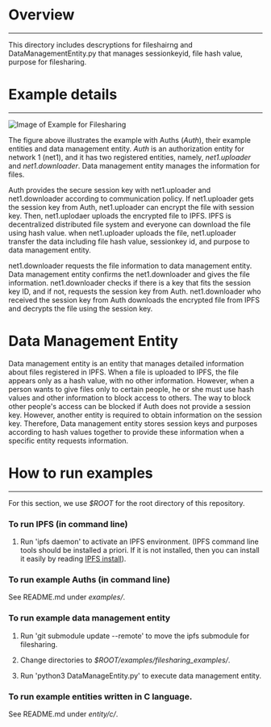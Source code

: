 # Overview
---
This directory includes descryptions for fileshairng and DataManagementEntity.py that manages sessionkeyid, file hash value, purpose for filesharing.


# Example details
---
![Image of Example for Filesharing](https://raw.githubusercontent.com/iotauth/iotauth/ipfs/examples/filesharing_examples/figures/example_description.png)

The figure above illustrates the example with Auths (*Auth*), their example entities and data management entity. *Auth* is an authorization entity for network 1 (net1), and it has two registered entities, namely, *net1.uploader* and *net1.downloader*. Data management entity manages the information for files.

Auth provides the secure session key with net1.uploader and net1.downloader according to communication policy. If net1.uploader gets the session key from Auth, net1.uploader can encrypt the file with session key. Then, net1.uplodaer uploads the encrypted file to IPFS. IPFS is decentralized distributed file system and everyone can download the file using hash value. when net1.uploader uploads the file, net1.uploader transfer the data including file hash value, sessionkey id, and purpose to data management entity.

 net1.downloader requests the file information to data management entity. Data management entity confirms the net1.downloader and gives the file information. 
net1.downloader checks if there is a key that fits the session key ID, and if not, requests the session key from Auth. net1.downloader who received the session key from Auth downloads the encrypted file from IPFS and decrypts the file using the session key.

# Data Management Entity
Data management entity is an entity that manages detailed information about files registered in IPFS. When a file is uploaded to IPFS, the file appears only as a hash value, with no other information. However, when a person wants to give files only to certain people, he or she must use hash values and other information to block access to others. The way to block other people's access can be blocked if Auth does not provide a session key. However, another entity is required to obtain information on the session key. Therefore, Data management entity stores session keys and purposes according to hash values together to provide these information when a specific entity requests information.



# How to run examples
---
For this section, we use *$ROOT* for the root directory of this repository.

### To run IPFS (in command line)
1. Run 'ipfs daemon' to activate an IPFS environment. (IPFS command line tools should be installed a priori. If it is not installed, then you can install it easily by reading [IPFS install](https://docs.ipfs.tech/install/command-line/#install-official-binary-distributions)).

### To run example Auths (in command line)
See README.md under *examples/*.
### To run example data management entity
1. Run 'git submodule update --remote' to move the ipfs submodule for filesharing.

2. Change directories to *$ROOT/examples/filesharing_examples/*.

3. Run 'python3 DataManageEntity.py' to execute data management entity.

### To run example entities written in C language.
See README.md under *entity/c/*.
